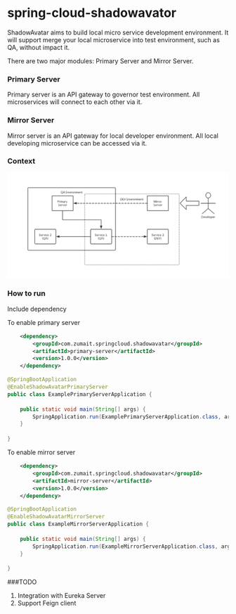 # spring-cloud-shadowavator
ShadowAvatar aims to build local micro service development environment. It will support merge your local microservice into test environment, such as QA, without impact it.

There are two major modules: Primary Server and Mirror Server.

### Primary Server
Primary server is an API gateway to governor test environment. All microservices will connect to each other via it.
 
### Mirror Server
Mirror server is an API gateway for local developer environment. All local developing microservice can be accessed via it.

### Context
![image](https://github.com/igloooooo/spring-cloud-shadowavator/blob/master/doc/image/ShadowAvatar-context.png)

### How to run
Include dependency

To enable primary server
```xml
    <dependency>
        <groupId>com.zumait.springcloud.shadowavatar</groupId>
        <artifactId>primary-server</artifactId>
        <version>1.0.0</version>
    </dependency>
```
```java
@SpringBootApplication
@EnableShadowAvatarPrimaryServer
public class ExamplePrimaryServerApplication {

	public static void main(String[] args) {
		SpringApplication.run(ExamplePrimaryServerApplication.class, args);
	}

}
```

To enable mirror server
```xml
    <dependency>
        <groupId>com.zumait.springcloud.shadowavatar</groupId>
        <artifactId>mirror-server</artifactId>
        <version>1.0.0</version>
    </dependency>
```
```java
@SpringBootApplication
@EnableShadowAvatarMirrorServer
public class ExampleMirrorServerApplication {

    public static void main(String[] args) {
        SpringApplication.run(ExampleMirrorServerApplication.class, args);
    }

}
```

###TODO
1. Integration with Eureka Server
2. Support Feign client
